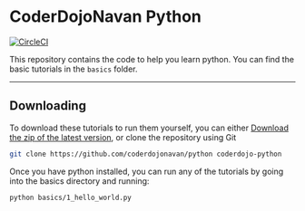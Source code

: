# CoderDojoNavan Python

[![CircleCI](https://circleci.com/gh/CoderDojoNavan/python.svg?style=shield)](https://circleci.com/gh/CoderDojoNavan/python)

This repository contains the code to help you learn python. You can find the
basic tutorials in the `basics` folder.

---

## Downloading

To download these tutorials to run them yourself, you can either
[Download the zip of the latest version][1], or clone the repository using Git

```sh
git clone https://github.com/coderdojonavan/python coderdojo-python
```

Once you have python installed, you can run any of the tutorials by going into
the basics directory and running:

```sh
python basics/1_hello_world.py
```

[1]: https://github.com/CoderDojoNavan/python/archive/master.zip
